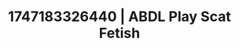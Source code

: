 ---
categories:
- Shibari art
- Midnight surrender
- Body positivity
- Ethical porn
- Hawk Tuah
image: /assets/images/1747183326440.webp
layout: post
seo:
  description: Featured content with artistic ABDL Play, Scat Fetish. HD images available.
  keywords: ABDL Play, Scat Fetish
  og_image: /assets/images/1747183326440.webp
  schema_type: VisualArtwork
tags:
- ABDL Play
- Scat Fetish
- '#1747183326440'
title: 1747183326440 | ABDL Play Scat Fetish
---